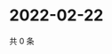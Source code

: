 # 2022-02-22

共 0 条

<!-- BEGIN WEIBO -->
<!-- 最后更新时间 Tue Feb 22 2022 17:00:52 GMT+0800 (China Standard Time) -->

<!-- END WEIBO -->
